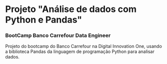 # Projeto "Análise de dados com Python e Pandas"



### BootCamp Banco Carrefour Data Engineer

Projeto do bootcamp do Banco Carrefour na Digital Innovation One, usando a biblioteca Pandas da linguagem de programação Python para analisar dados.

